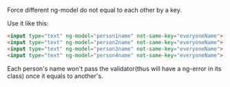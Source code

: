 Force different ng-model do not equal to each other by a key.

Use it like this:

```html
<input type="text" ng-model="person1name" not-same-key="everyoneName">
<input type="text" ng-model="person2name" not-same-key="everyoneName">
<input type="text" ng-model="person3name" not-same-key="everyoneName">
<input type="text" ng-model="person4name" not-same-key="everyoneName">
```

Each person's name won't pass the validator(thus will have a ng-error in its class) once it equals to another's.
